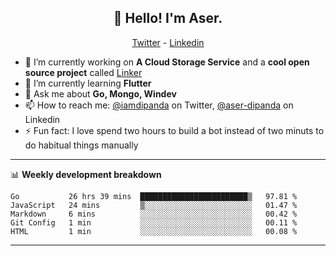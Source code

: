 <h2 align="center">👋 Hello! I'm Aser.</h2>
<p align="center">
  <a href="https://twitter.com/iamdipanda">Twitter</a> - 
  <a href="https://www.linkedin.com/in/aser-dipanda/">Linkedin</a>
</p>


- 🔭 I’m currently working on **A Cloud Storage Service** and a **cool open source project** called [Linker](https://github.com/DipandaAser/linker)
- 🌱 I’m currently learning **Flutter**
- 💬 Ask me about **Go, Mongo, Windev**
- 📫 How to reach me: [@iamdipanda](https://twitter.com/iamdipanda) on Twitter, [@aser-dipanda](https://www.linkedin.com/in/aser-dipanda/) on Linkedin
- ⚡ Fun fact: I love spend two hours to build a bot instead of two minuts to do habitual things manually

-------

📊 **Weekly development breakdown**

<!--START_SECTION:waka-->
```text
Go           26 hrs 39 mins  ████████████████████████▒   97.81 % 
JavaScript   24 mins         ▒░░░░░░░░░░░░░░░░░░░░░░░░   01.47 % 
Markdown     6 mins          ░░░░░░░░░░░░░░░░░░░░░░░░░   00.42 % 
Git Config   1 min           ░░░░░░░░░░░░░░░░░░░░░░░░░   00.11 % 
HTML         1 min           ░░░░░░░░░░░░░░░░░░░░░░░░░   00.08 % 
```
<!--END_SECTION:waka-->

-------
